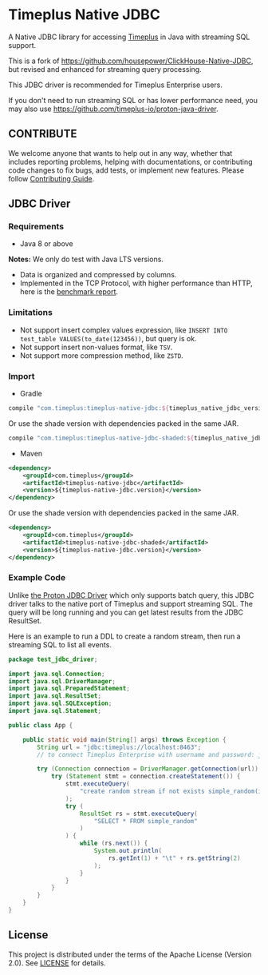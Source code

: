 Timeplus Native JDBC
===

A Native JDBC library for accessing [Timeplus](https://timeplus.com/) in Java with streaming SQL support.

This is a fork of https://github.com/housepower/ClickHouse-Native-JDBC, but revised and enhanced for streaming query processing.

This JDBC driver is recommended for Timeplus Enterprise users.

If you don't need to run streaming SQL or has lower performance need, you may also use https://github.com/timeplus-io/proton-java-driver.

## CONTRIBUTE

We welcome anyone that wants to help out in any way, whether that includes reporting problems, helping with documentations, or contributing code changes to fix bugs, add tests, or implement new features. Please follow [Contributing Guide](CONTRIBUTE.md).

## JDBC Driver

### Requirements

- Java 8 or above

**Notes:** We only do test with Java LTS versions.

* Data is organized and compressed by columns.
* Implemented in the TCP Protocol, with higher performance than HTTP, here is the [benchmark report](docs/dev/benchmark.md).

### Limitations

* Not support insert complex values expression, like `INSERT INTO test_table VALUES(to_date(123456))`, but query is ok.
* Not support insert non-values format, like `TSV`.
* Not support more compression method, like `ZSTD`.

### Import

- Gradle
```groovy
compile "com.timeplus:timeplus-native-jdbc:${timeplus_native_jdbc_version}"
```
Or use the shade version with dependencies packed in the same JAR.
```groovy
compile "com.timeplus:timeplus-native-jdbc-shaded:${timeplus_native_jdbc_version}"
```

- Maven

```xml
<dependency>
    <groupId>com.timeplus</groupId>
    <artifactId>timeplus-native-jdbc</artifactId>
    <version>${timeplus-native-jdbc.version}</version>
</dependency>
```
Or use the shade version with dependencies packed in the same JAR.
```xml
<dependency>
    <groupId>com.timeplus</groupId>
    <artifactId>timeplus-native-jdbc-shaded</artifactId>
    <version>${timeplus-native-jdbc.version}</version>
</dependency>
```

### Example Code

Unlike [the Proton JDBC Driver](https://github.com/timeplus-io/proton-java-driver) which only supports batch query, this JDBC driver talks to the native port of Timeplus and support streaming SQL. The query will be long running and you can get latest results from the JDBC ResultSet.

Here is an example to run a DDL to create a random stream, then run a streaming SQL to list all events.
```java
package test_jdbc_driver;

import java.sql.Connection;
import java.sql.DriverManager;
import java.sql.PreparedStatement;
import java.sql.ResultSet;
import java.sql.SQLException;
import java.sql.Statement;

public class App {

    public static void main(String[] args) throws Exception {
        String url = "jdbc:timeplus://localhost:8463";
        // to connect Timeplus Enterprise with username and password: jdbc:timeplus://localhost:8463?user=admin&password=changeme

        try (Connection connection = DriverManager.getConnection(url)) {
            try (Statement stmt = connection.createStatement()) {
                stmt.executeQuery(
                    "create random stream if not exists simple_random(i int, s string) settings eps=3"
                );
                try (
                    ResultSet rs = stmt.executeQuery(
                        "SELECT * FROM simple_random"
                    )
                ) {
                    while (rs.next()) {
                        System.out.println(
                            rs.getInt(1) + "\t" + rs.getString(2)
                        );
                    }
                }
            }
        }
    }
}


```
## License

This project is distributed under the terms of the Apache License (Version 2.0). See [LICENSE](LICENSE) for details.
